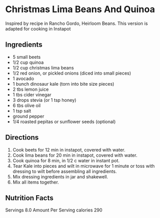 # Christmas Lima Beans And Quinoa
Inspired by recipe in Rancho Gordo, Heirloom Beans. This version is adapted for cooking in Instapot

## Ingredients
- 5 small beets
- 1/2 cup quinoa
- 1/2 cup christmas lima beans
- 1/2 red onion, or pickled onions (diced into small pieces)
- 1 avocado
- 1 bunch dinosaur kale (torn into bite size pieces)
- 2 tbs lemon juice
- 1 tbs cider vinegar
- 3 drops stevia (or 1 tsp honey)
- 6 tbs olive oil
- 1 tsp salt
- ground pepper
- 1/4 roasted pepitas or sunflower seeds (optional)
 
## Directions
1. Cook beets for 12 min in instapot, covered with water.
2. Cook lima beans for 20 min in instapot, covered with water.
3. Cook quinoa for 8 min, in 1/2 c water in instant pot.
4. Tear Kale into pieces and wilt in microwave for 1 minute or toss with dressing to wilt before assembling all ingredients.
5. Mix dressing ingredients in jar and shakewell.
6. Mix all items together.

## Nutrition Facts

Servings 8.0
Amount Per Serving
calories 290

